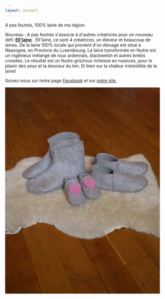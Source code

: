 ```yaml
---
layout: accueil
---
```


A pas feutrés, 100% laine de ma région.


Nouveau : A pas feutrés s'associe à d'autres créatrices pour un nouveau défi: [**Ell'laine**](/www.ell-laine.com/) .
Ell'laine, ce sont 4 créatrices, un éleveur et beaucoup de laines. De la laine 100% locale qui provient d'un élevage est situé à Nassogne, en Province du Luxembourg. La laine transformée en feutre est un ingénieux mélange de roux ardennais, blackwelsh et autres brebis croisées. Le résultat est un feutre gris/roux richesse en nuances, pour le plaisir des yeux et la douceur du ton. Et bien sur la chaleur irrésistible de la laine!

Suivez-nous sur notre page [*Facebook*](https://www.facebook.com/Elllaine-1810238132545396/) et sur [notre site](http://www.ell-laine.com/), 

<div class="home">

  
  <div class="centered"><img src="gammeelllaine.jpg"></div>

  <!--p class="rss-subscribe">subscribe <a href="{{ "/feed.xml" | prepend: site.baseurl }}">via RSS</a></p-->

</div>


